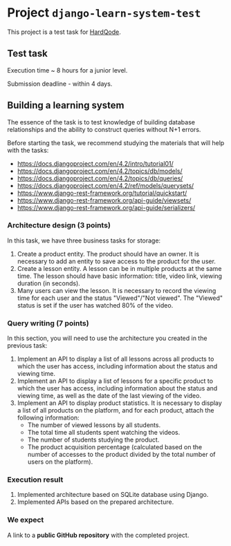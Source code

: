 # Project `django-learn-system-test`

This project is a test task for <a href="http://hardqode.com/" target="_blank">HardQode</a>.

## Test task

Execution time ~ 8 hours for a junior level.

Submission deadline - within 4 days.

## Building a learning system

The essence of the task is to test knowledge of building database relationships and the ability to construct queries without N+1 errors.

Before starting the task, we recommend studying the materials that will help with the tasks:
* <a href="https://docs.djangoproject.com/en/4.2/intro/tutorial01/" target="_blank">https://docs.djangoproject.com/en/4.2/intro/tutorial01/</a>
* <a href="https://docs.djangoproject.com/en/4.2/topics/db/models/" target="_blank">https://docs.djangoproject.com/en/4.2/topics/db/models/</a>
* <a href="https://docs.djangoproject.com/en/4.2/topics/db/queries/" target="_blank">https://docs.djangoproject.com/en/4.2/topics/db/queries/</a>
* <a href="https://docs.djangoproject.com/en/4.2/ref/models/querysets/" target="_blank">https://docs.djangoproject.com/en/4.2/ref/models/querysets/</a>
* <a href="https://www.django-rest-framework.org/tutorial/quickstart/" target="_blank">https://www.django-rest-framework.org/tutorial/quickstart/</a>
* <a href="https://www.django-rest-framework.org/api-guide/viewsets/" target="_blank">https://www.django-rest-framework.org/api-guide/viewsets/</a>
* <a href="https://www.django-rest-framework.org/api-guide/serializers/" target="_blank">https://www.django-rest-framework.org/api-guide/serializers/</a>

### Architecture design (3 points)

In this task, we have three business tasks for storage:
1. Create a product entity. The product should have an owner. It is necessary to add an entity to save access to the product for the user.
2. Create a lesson entity. A lesson can be in multiple products at the same time. The lesson should have basic information: title, video link, viewing duration (in seconds).
3. Many users can view the lesson. It is necessary to record the viewing time for each user and the status "Viewed"/"Not viewed". The "Viewed" status is set if the user has watched 80% of the video.

### Query writing (7 points)

In this section, you will need to use the architecture you created in the previous task:
1. Implement an API to display a list of all lessons across all products to which the user has access, including information about the status and viewing time.
2. Implement an API to display a list of lessons for a specific product to which the user has access, including information about the status and viewing time, as well as the date of the last viewing of the video.
3.  Implement an API to display product statistics. It is necessary to display a list of all products on the platform, and for each product, attach the following information:
    * The number of viewed lessons by all students.
    * The total time all students spent watching the videos.
    * The number of students studying the product.
    * The product acquisition percentage (calculated based on the number of accesses to the product divided by the total number of users on the platform).

### Execution result

1. Implemented architecture based on SQLite database using Django.
2. Implemented APIs based on the prepared architecture.

### We expect

A link to a **public GitHub repository** with the completed project.